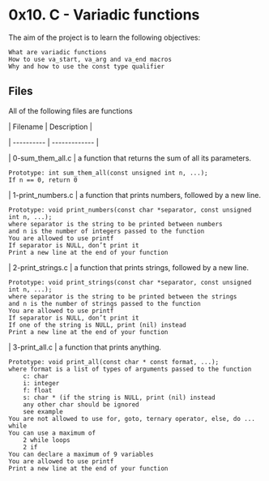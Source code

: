 # 0x10. C - Variadic functions

The aim of the project is to learn the following objectives:

    What are variadic functions
    How to use va_start, va_arg and va_end macros
    Why and how to use the const type qualifier


## Files

All of the following files are functions

| Filename | Description |

| ---------- | ------------- |

| 0-sum_them_all.c | a function that returns the sum of all its parameters.

    Prototype: int sum_them_all(const unsigned int n, ...);
    If n == 0, return 0

| 1-print_numbers.c | a function that prints numbers, followed by a new line.

    Prototype: void print_numbers(const char *separator, const unsigned int n, ...);
    where separator is the string to be printed between numbers
    and n is the number of integers passed to the function
    You are allowed to use printf
    If separator is NULL, don’t print it
    Print a new line at the end of your function

| 2-print_strings.c | a function that prints strings, followed by a new line.

    Prototype: void print_strings(const char *separator, const unsigned int n, ...);
    where separator is the string to be printed between the strings
    and n is the number of strings passed to the function
    You are allowed to use printf
    If separator is NULL, don’t print it
    If one of the string is NULL, print (nil) instead
    Print a new line at the end of your function

| 3-print_all.c | a function that prints anything.

    Prototype: void print_all(const char * const format, ...);
    where format is a list of types of arguments passed to the function
        c: char
        i: integer
        f: float
        s: char * (if the string is NULL, print (nil) instead
        any other char should be ignored
        see example
    You are not allowed to use for, goto, ternary operator, else, do ... while
    You can use a maximum of
        2 while loops
        2 if
    You can declare a maximum of 9 variables
    You are allowed to use printf
    Print a new line at the end of your function
